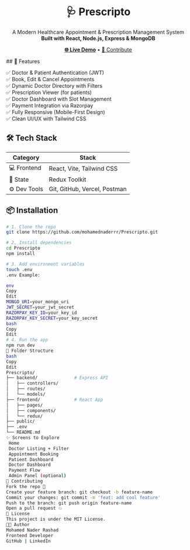<h1 align="center">🩺 Prescripto</h1>

<p align="center">
  A Modern Healthcare Appointment & Prescription Management System  
  <br/>
  <strong>Built with React, Node.js, Express & MongoDB</strong>
</p>

<p align="center">
  <a href="https://mohamednaderrr.github.io/prescripto/" target="_blank"><strong>🌐 Live Demo</strong></a> • 
  <a href="#contributing">🤝 Contribute</a>
</p>
## 🚀 Features

✅ Doctor & Patient Authentication (JWT)  
✅ Book, Edit & Cancel Appointments  
✅ Dynamic Doctor Directory with Filters  
✅ Prescription Viewer (for patients)  
✅ Doctor Dashboard with Slot Management  
✅ Payment Integration via Razorpay  
✅ Fully Responsive (Mobile-First Design)  
✅ Clean UI/UX with Tailwind CSS

## 🛠️ Tech Stack

| Category    | Stack                       |
|-------------|-----------------------------|
| 💻 Frontend | React, Vite, Tailwind CSS   |
| 🧠 State     | Redux Toolkit               |
| ⚙️ Dev Tools | Git, GitHub, Vercel, Postman |

## 📦 Installation

```bash
# 1. Clone the repo
git clone https://github.com/mohamednaderrr/Prescripto.git

# 2. Install dependencies
cd Prescripto
npm install

# 3. Add environment variables
touch .env
.env Example:

env
Copy
Edit
MONGO_URI=your_mongo_uri
JWT_SECRET=your_jwt_secret
RAZORPAY_KEY_ID=your_key_id
RAZORPAY_KEY_SECRET=your_key_secret
bash
Copy
Edit
# 4. Run the app
npm run dev
📁 Folder Structure
bash
Copy
Edit
Prescripto/
├── backend/              # Express API
│   ├── controllers/
│   ├── routes/
│   └── models/
├── frontend/             # React App
│   ├── pages/
│   ├── components/
│   └── redux/
├── public/
├── .env
└── README.md
✨ Screens to Explore
 Home
 Doctor Listing + Filter
 Appointment Booking
 Patient Dashboard
 Doctor Dashboard
 Payment Flow
 Admin Panel (optional)
🤝 Contributing
Fork the repo 🍴
Create your feature branch: git checkout -b feature-name
Commit your changes: git commit -m 'feat: add cool feature'
Push to the branch: git push origin feature-name
Open a pull request 💥
📄 License
This project is under the MIT License.
🧑‍💻 Author
Mohamed Nader Rashad
Frontend Developer
GitHub | LinkedIn
